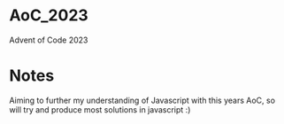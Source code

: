 # AoC_2023
Advent of Code 2023

# Notes
Aiming to further my understanding of Javascript with this years AoC, so will try and produce most solutions in javascript :)

